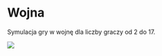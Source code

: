# Wojna
 Symulacja gry w wojnę dla liczby graczy od 2 do 17.
 
<img src="https://render.githubusercontent.com/render/math?math=\dfrac{1}{2}x = \sum\limits_{n=1}^{3}">
